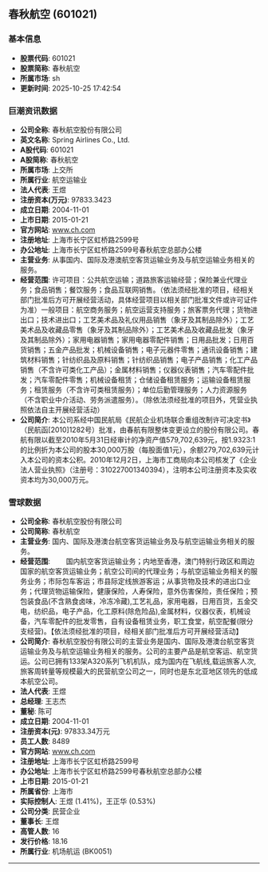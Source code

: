 ## 春秋航空 (601021)

### 基本信息

- **股票代码**: 601021
- **股票简称**: 春秋航空
- **所属市场**: sh
- **更新时间**: 2025-10-25 17:42:54

### 巨潮资讯数据

- **公司全称**: 春秋航空股份有限公司
- **英文名称**: Spring Airlines Co., Ltd.
- **A股代码**: 601021
- **A股简称**: 春秋航空
- **所属市场**: 上交所
- **所属行业**: 航空运输业
- **法人代表**: 王煜
- **注册资本(万元)**: 97833.3423
- **成立日期**: 2004-11-01
- **上市日期**: 2015-01-21
- **官方网站**: www.ch.com
- **注册地址**: 上海市长宁区虹桥路2599号
- **办公地址**: 上海市长宁区虹桥路2599号春秋航空总部办公楼
- **主营业务**: 从事国内、国际及港澳航空客货运输业务及与航空运输业务相关的服务。
- **经营范围**: 许可项目：公共航空运输；道路旅客运输经营；保险兼业代理业务；食品销售；餐饮服务；食品互联网销售。（依法须经批准的项目，经相关部门批准后方可开展经营活动，具体经营项目以相关部门批准文件或许可证件为准）一般项目：航空商务服务；航空运营支持服务；旅客票务代理；货物进出口；技术进出口；工艺美术品及礼仪用品销售（象牙及其制品除外）；工艺美术品及收藏品零售（象牙及其制品除外）；工艺美术品及收藏品批发（象牙及其制品除外）；家用电器销售；家用电器零配件销售；日用品批发；日用百货销售；五金产品批发；机械设备销售；电子元器件零售；通讯设备销售；建筑材料销售；针纺织品及原料销售；针纺织品销售；电子产品销售；化工产品销售（不含许可类化工产品）；金属材料销售；仪器仪表销售；汽车零配件批发；汽车零配件零售；机械设备租赁；仓储设备租赁服务；运输设备租赁服务；租赁服务（不含许可类租赁服务）；单位后勤管理服务；人力资源服务（不含职业中介活动、劳务派遣服务）。（除依法须经批准的项目外，凭营业执照依法自主开展经营活动）
- **公司简介**: 本公司系经中国民航局《民航企业机场联合重组改制许可决定书》（民航函[2010]1282号）批准，由春航有限整体变更设立的股份有限公司。春航有限以截至2010年5月31日经审计的净资产值579,702,639元，按1.9323:1的比例折为本公司的股本30,000万股（每股面值1元），余额279,702,639元计入本公司的资本公积。2010年12月2日，上海市工商局向本公司核发了《企业法人营业执照》（注册号：310227001340394），注明本公司注册资本及实收资本均为30,000万元。

### 雪球数据

- **公司全称**: 春秋航空股份有限公司
- **公司简称**: 春秋航空
- **主营业务**: 国内、国际及港澳台航空客货运输业务及与航空运输业务相关的服务。
- **经营范围**: 　　国内航空客货运输业务；内地至香港，澳门特别行政区和周边国家的航空客货运输业务；航空公司间的代理业务；与航空运输业务相关的服务业务；市际包车客运；市县际定线旅游客运；从事货物及技术的进出口业务；代理货物运输保险，健康保险，人寿保险，意外伤害保险，责任保险；预包装食品(不含熟食卤味，冷冻冷藏),工艺礼品，家用电器，日用百货，五金交电，纺织品，电子产品，化工原料(除危险品),金属材料，仪器仪表，机械设备，汽车零配件的批发零售，自有设备租赁业务，职工食堂，航空配餐(限分支经营)。【依法须经批准的项目，经相关部门批准后方可开展经营活动】
- **公司简介**: 春秋航空股份有限公司的主营业务是国内、国际及港澳台航空客货运输业务及与航空运输业务相关的服务。公司的主要产品是航空客运、航空货运。公司已拥有133架A320系列飞机机队，成为国内在飞航线,载运旅客人次,旅客周转量等规模最大的民营航空公司之一，同时也是东北亚地区领先的低成本航空公司。
- **法人代表**: 王煜
- **总经理**: 王志杰
- **董秘**: 陈可
- **成立日期**: 2004-11-01
- **注册资本(元)**: 97833.34万元
- **员工人数**: 8489
- **官方网站**: www.ch.com
- **注册地址**: 上海市长宁区虹桥路2599号
- **办公地址**: 上海市长宁区虹桥路2599号春秋航空总部办公楼
- **上市日期**: 2015-01-21
- **所属省份**: 上海市
- **实际控制人**: 王煜 (1.41%)，王正华 (0.53%)
- **公司分类**: 民营企业
- **董事长**: 王煜
- **高管人数**: 16
- **发行价格**: 18.16
- **所属行业**: 机场航运 (BK0051)

---